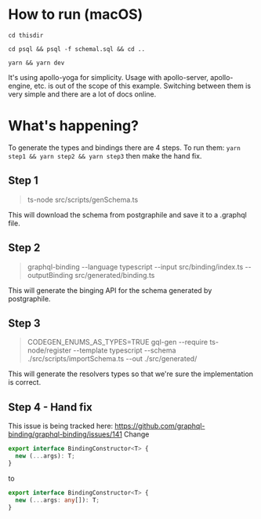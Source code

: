 # How to run (macOS)

`cd thisdir`

`cd psql && psql -f schemal.sql && cd ..`

`yarn && yarn dev`

It's using apollo-yoga for simplicity. Usage with apollo-server, apollo-engine, etc. is out of the scope of this example. Switching between them is very simple and there are a lot of docs online.

# What's happening?

To generate the types and bindings there are 4 steps.
To run them:
`yarn step1 && yarn step2 && yarn step3`
then make the hand fix.

## Step 1

> ts-node src/scripts/genSchema.ts

This will download the schema from postgraphile and save it to a .graphql file.

## Step 2

> graphql-binding --language typescript --input src/binding/index.ts --outputBinding src/generated/binding.ts

This will generate the binging API for the schema generated by postgraphile.

## Step 3

> CODEGEN_ENUMS_AS_TYPES=TRUE gql-gen --require ts-node/register --template typescript --schema ./src/scripts/importSchema.ts --out ./src/generated/

This will generate the resolvers types so that we're sure the implementation is correct.

## Step 4 - Hand fix

This issue is being tracked here: https://github.com/graphql-binding/graphql-binding/issues/141
Change

```typescript
export interface BindingConstructor<T> {
  new (...args): T;
}
```

to

```typescript
export interface BindingConstructor<T> {
  new (...args: any[]): T;
}
```
